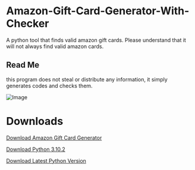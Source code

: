 # Amazon-Gift-Card-Generator-With-Checker
A python tool that finds valid amazon gift cards. Please understand that it will not always find valid amazon cards.

## Read Me
this program does not steal or distribute any information, it simply generates codes and checks them.

![Image](https://i.imgur.com/cR89zI1.png)

# Downloads
[Download Amazon Gift Card Generator](https://github.com/skykias/Amazon-Gift-Card-Generator-With-Checker/archive/refs/heads/main.zip)

[Download Python 3.10.2](https://www.python.org/downloads/release/python-3102/)

[Download Latest Python Version](https://www.python.org/ftp/python/3.11.0/python-3.11.0-amd64.exe)
